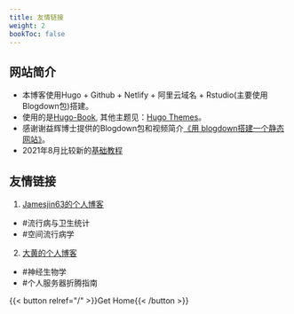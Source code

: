 ```yaml
---
title: 友情链接
weight: 2
bookToc: false
---
```


## 网站简介
- 本博客使用Hugo + Github + Netlify + 阿里云域名 + Rstudio(主要使用Blogdown包)搭建。
- 使用的是[Hugo-Book](https://github.com/alex-shpak/hugo-book), 其他主题见：[Hugo Themes](https://themes.gohugo.io/)。
- 感谢谢益辉博士提供的Blogdown包和视频简介[《用 blogdown搭建一个静态网站》](https://www.bilibili.com/video/BV1ZK4y1s7ir)。
- 2021年8月比较新的[基础教程](https://mp.weixin.qq.com/s?__biz=MzI1NjUwMjQxMQ==&mid=2247497094&idx=1&sn=12db9ec4d5755ab38eb9055d22c4c2cb&chksm=ea270a62dd5083742bd284775475f90f633642fa9d81543f7c718ef615570fea127e8ee6dc54&scene=178&cur_album_id=1684900703049138178#rd)
## 友情链接
1. [Jamesjin63的个人博客](https://jamesjin63.github.io/)
 - #流行病与卫生统计
 - #空间流行病学
2. [大黄的个人博客](https://blog.jjjjjj.one/)
 - #神经生物学
 - #个人服务器折腾指南
 
 
 {{< button relref="/" >}}Get Home{{< /button >}}